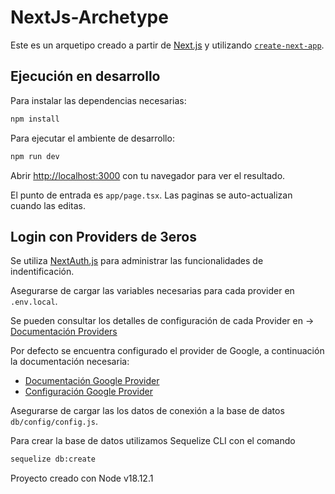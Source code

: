# NextJs-Archetype

Este es un arquetipo creado a partir de [Next.js](https://nextjs.org/) y utilizando [`create-next-app`](https://github.com/vercel/next.js/tree/canary/packages/create-next-app).

## Ejecución en desarrollo

Para instalar las dependencias necesarias:

```bash
npm install
```

Para ejecutar el ambiente de desarrollo:

```bash
npm run dev
```

Abrir [http://localhost:3000](http://localhost:3000) con tu navegador para ver el resultado.

El punto de entrada es `app/page.tsx`. Las paginas se auto-actualizan cuando las editas.

## Login con Providers de 3eros

Se utiliza [NextAuth.js](https://https://next-auth.js.org//) para administrar las funcionalidades de indentificación.

Asegurarse de cargar las variables necesarias para cada provider en `.env.local`.

Se pueden consultar los detalles de configuración de cada Provider en -> [Documentación Providers](https://next-auth.js.org/providers//)

Por defecto se encuentra configurado el provider de Google, a continuación la documentación necesaria:

* [Documentación Google Provider](https://developers.google.com/identity/protocols/oauth2//)
* [Configuración Google Provider](https://console.developers.google.com/apis/credentials//)

Asegurarse de cargar las los datos de conexión a la base de datos `db/config/config.js`.

Para crear la base de datos utilizamos Sequelize CLI con el comando

```bash
sequelize db:create
```

Proyecto creado con Node v18.12.1